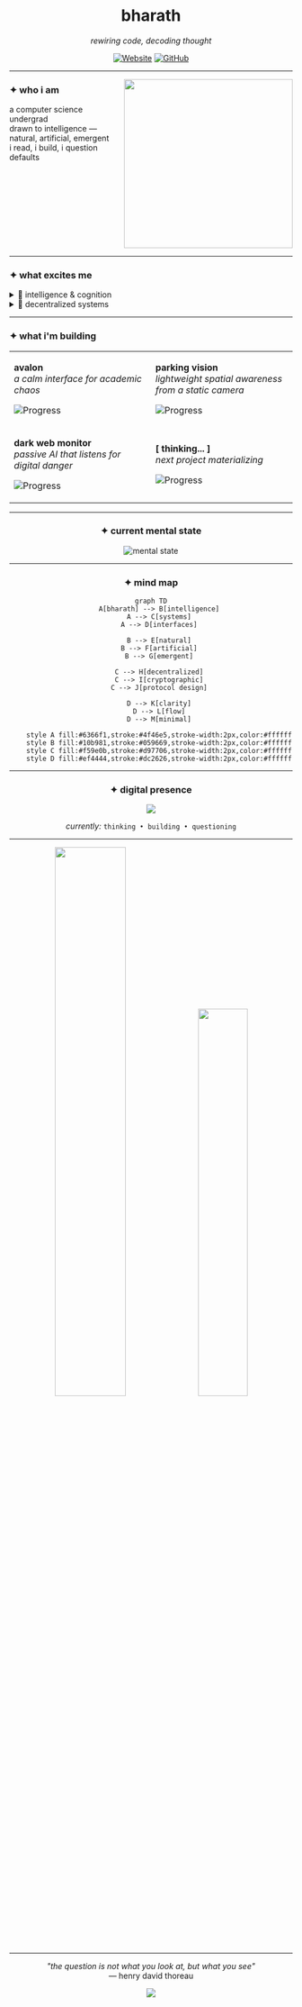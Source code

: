 <div align="center">

# bharath

*rewiring code, decoding thought*

[![Website](https://img.shields.io/badge/8harath.me-000000?style=flat-square&logo=about.me&logoColor=white)](https://8harath.me)
[![GitHub](https://img.shields.io/badge/GitHub-100000?style=flat-square&logo=github&logoColor=white)](https://github.com/8harath)

</div>

---

<img align="right" width="300" src="https://media.giphy.com/media/L1R1tvI9svkIWwpVYr/giphy.gif" />

### ✦ who i am

a computer science undergrad  
drawn to intelligence — natural, artificial, emergent  
i read, i build, i question defaults

<br clear="right"/>

---

### ✦ what excites me

<details>
<summary>🧠 intelligence & cognition</summary>

- llms, generative models, and AGI blueprints  
- philosophy of mind, cognition, and systems  
- reading things that break assumptions

</details>

<details>
<summary>🔗 decentralized systems</summary>

- decentralization, cryptographic trust, protocol design  
- building interfaces for clarity and flow

</details>

---

### ✦ what i'm building

<table>
<tr>
<td width="50%">

**avalon**  
*a calm interface for academic chaos*

![Progress](https://progress-bar.dev/75/?scale=100&title=progress&width=200&color=6366f1)

</td>
<td width="50%">

**parking vision**  
*lightweight spatial awareness from a static camera*

![Progress](https://progress-bar.dev/60/?scale=100&title=progress&width=200&color=10b981)

</td>
</tr>
<tr>
<td width="50%">

**dark web monitor**  
*passive AI that listens for digital danger*

![Progress](https://progress-bar.dev/40/?scale=100&title=progress&width=200&color=f59e0b)

</td>
<td width="50%">

**[ thinking... ]**  
*next project materializing*

![Progress](https://progress-bar.dev/10/?scale=100&title=ideation&width=200&color=6b7280)

</td>
</tr>
</table>

---

<div align="center">

### ✦ current mental state

<img src="https://readme-typing-svg.demolab.com?font=Fira+Mono&size=16&pause=2000&center=true&vCenter=true&width=550&height=60&lines=reversing+intelligence+%E2%80%A2+one+idea+at+a+time;learning+as+a+form+of+play;building+as+thinking+made+visible;curiosity+%3E+certainty;code+is+frozen+thought" alt="mental state" />

</div>

---

<div align="center">

### ✦ mind map

```mermaid
graph TD
    A[bharath] --> B[intelligence]
    A --> C[systems]
    A --> D[interfaces]
    
    B --> E[natural]
    B --> F[artificial]
    B --> G[emergent]
    
    C --> H[decentralized]
    C --> I[cryptographic]
    C --> J[protocol design]
    
    D --> K[clarity]
    D --> L[flow]
    D --> M[minimal]
    
    style A fill:#6366f1,stroke:#4f46e5,stroke-width:2px,color:#ffffff
    style B fill:#10b981,stroke:#059669,stroke-width:2px,color:#ffffff
    style C fill:#f59e0b,stroke:#d97706,stroke-width:2px,color:#ffffff
    style D fill:#ef4444,stroke:#dc2626,stroke-width:2px,color:#ffffff
```

</div>

---

<div align="center">

### ✦ digital presence

<img src="https://lanyard.cnrad.dev/api/YOUR_DISCORD_ID" align="center" />

*currently:* `thinking • building • questioning`

---

<img width="50%" src="https://github-readme-stats.vercel.app/api?username=8harath&show_icons=true&theme=tokyonight&hide_border=true&bg_color=0d1117" />
<img width="42%" src="https://github-readme-stats.vercel.app/api/top-langs/?username=8harath&layout=compact&theme=tokyonight&hide_border=true&bg_color=0d1117" />

---

*"the question is not what you look at, but what you see"*  
— henry david thoreau

<img src="https://komarev.com/ghpvc/?username=8harath&color=6366f1&style=flat-square&label=profile+views" />

</div>
